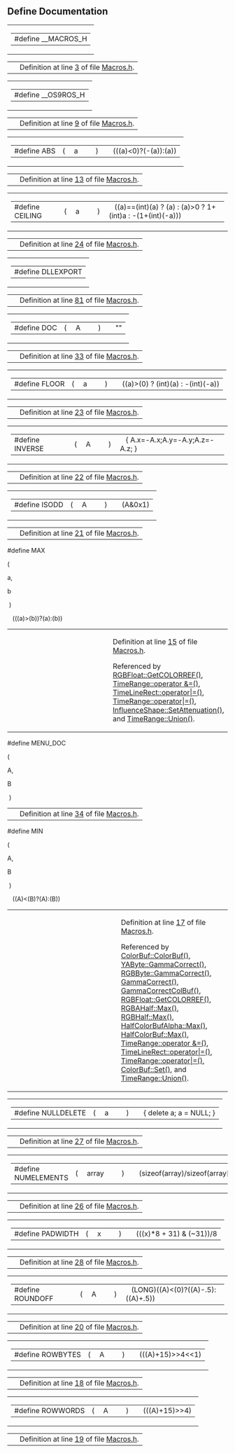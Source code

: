 ## Define Documentation

<span id="cfd007269cf70c4227e2e733cd9e8636" class="anchor"></span>

<table class="mdTable" data-cellpadding="2" data-cellspacing="0">
<colgroup>
<col style="width: 100%" />
</colgroup>
<tbody>
<tr>
<td class="mdRow"><table data-cellpadding="0" data-cellspacing="0" data-border="0">
<tbody>
<tr>
<td class="md" data-nowrap="" data-valign="top">#define __MACROS_H</td>
</tr>
</tbody>
</table></td>
</tr>
</tbody>
</table>

|  |  |
|----|----|
|   | Definition at line <a href="Macros_8h-source.md#l00003" class="el">3</a> of file <a href="Macros_8h-source.md" class="el">Macros.h</a>. |

<span id="5fc5e255045de6ee86047f56ba211a51" class="anchor"></span>

<table class="mdTable" data-cellpadding="2" data-cellspacing="0">
<colgroup>
<col style="width: 100%" />
</colgroup>
<tbody>
<tr>
<td class="mdRow"><table data-cellpadding="0" data-cellspacing="0" data-border="0">
<tbody>
<tr>
<td class="md" data-nowrap="" data-valign="top">#define __OS9ROS_H</td>
</tr>
</tbody>
</table></td>
</tr>
</tbody>
</table>

|  |  |
|----|----|
|   | Definition at line <a href="Macros_8h-source.md#l00009" class="el">9</a> of file <a href="Macros_8h-source.md" class="el">Macros.h</a>. |

<span id="1d37a64ea4e4add5f53e05796eac6119" class="anchor"></span>

<table class="mdTable" data-cellpadding="2" data-cellspacing="0">
<colgroup>
<col style="width: 100%" />
</colgroup>
<tbody>
<tr>
<td class="mdRow"><table data-cellpadding="0" data-cellspacing="0" data-border="0">
<tbody>
<tr>
<td class="md" data-nowrap="" data-valign="top">#define ABS</td>
<td class="md" data-valign="top">( </td>
<td class="md" data-nowrap="" data-valign="top">a </td>
<td class="mdname1" data-valign="top" data-nowrap=""></td>
<td class="md" data-valign="top"> ) </td>
<td class="md" data-nowrap="">   (((a)&lt;0)?(-(a)):(a))</td>
</tr>
</tbody>
</table></td>
</tr>
</tbody>
</table>

|  |  |
|----|----|
|   | Definition at line <a href="Macros_8h-source.md#l00013" class="el">13</a> of file <a href="Macros_8h-source.md" class="el">Macros.h</a>. |

<span id="24a2a91ce1c395b0d626178ccdf4144b" class="anchor"></span>

<table class="mdTable" data-cellpadding="2" data-cellspacing="0">
<colgroup>
<col style="width: 100%" />
</colgroup>
<tbody>
<tr>
<td class="mdRow"><table data-cellpadding="0" data-cellspacing="0" data-border="0">
<tbody>
<tr>
<td class="md" data-nowrap="" data-valign="top">#define CEILING</td>
<td class="md" data-valign="top">( </td>
<td class="md" data-nowrap="" data-valign="top">a </td>
<td class="mdname1" data-valign="top" data-nowrap=""></td>
<td class="md" data-valign="top"> ) </td>
<td class="md" data-nowrap="">   ((a)==(int)(a) ? (a) : (a)&gt;0 ? 1+(int)a : -(1+(int)(-a)))</td>
</tr>
</tbody>
</table></td>
</tr>
</tbody>
</table>

|  |  |
|----|----|
|   | Definition at line <a href="Macros_8h-source.md#l00024" class="el">24</a> of file <a href="Macros_8h-source.md" class="el">Macros.h</a>. |

<span id="9eef548cd037fba9c87e386298f53872" class="anchor"></span>

<table class="mdTable" data-cellpadding="2" data-cellspacing="0">
<colgroup>
<col style="width: 100%" />
</colgroup>
<tbody>
<tr>
<td class="mdRow"><table data-cellpadding="0" data-cellspacing="0" data-border="0">
<tbody>
<tr>
<td class="md" data-nowrap="" data-valign="top">#define DLLEXPORT</td>
</tr>
</tbody>
</table></td>
</tr>
</tbody>
</table>

|  |  |
|----|----|
|   | Definition at line <a href="Macros_8h-source.md#l00081" class="el">81</a> of file <a href="Macros_8h-source.md" class="el">Macros.h</a>. |

<span id="02b0da4211648559373db9255f9f0891" class="anchor"></span>

<table class="mdTable" data-cellpadding="2" data-cellspacing="0">
<colgroup>
<col style="width: 100%" />
</colgroup>
<tbody>
<tr>
<td class="mdRow"><table data-cellpadding="0" data-cellspacing="0" data-border="0">
<tbody>
<tr>
<td class="md" data-nowrap="" data-valign="top">#define DOC</td>
<td class="md" data-valign="top">( </td>
<td class="md" data-nowrap="" data-valign="top">A </td>
<td class="mdname1" data-valign="top" data-nowrap=""></td>
<td class="md" data-valign="top"> ) </td>
<td class="md" data-nowrap="">   ""</td>
</tr>
</tbody>
</table></td>
</tr>
</tbody>
</table>

|  |  |
|----|----|
|   | Definition at line <a href="Macros_8h-source.md#l00033" class="el">33</a> of file <a href="Macros_8h-source.md" class="el">Macros.h</a>. |

<span id="d7106fa7ff2ef46ed6913547f055f6a2" class="anchor"></span>

<table class="mdTable" data-cellpadding="2" data-cellspacing="0">
<colgroup>
<col style="width: 100%" />
</colgroup>
<tbody>
<tr>
<td class="mdRow"><table data-cellpadding="0" data-cellspacing="0" data-border="0">
<tbody>
<tr>
<td class="md" data-nowrap="" data-valign="top">#define FLOOR</td>
<td class="md" data-valign="top">( </td>
<td class="md" data-nowrap="" data-valign="top">a </td>
<td class="mdname1" data-valign="top" data-nowrap=""></td>
<td class="md" data-valign="top"> ) </td>
<td class="md" data-nowrap="">   ((a)&gt;(0) ? (int)(a) : -(int)(-a))</td>
</tr>
</tbody>
</table></td>
</tr>
</tbody>
</table>

|  |  |
|----|----|
|   | Definition at line <a href="Macros_8h-source.md#l00023" class="el">23</a> of file <a href="Macros_8h-source.md" class="el">Macros.h</a>. |

<span id="633e51a25d61d100f5be64fbb848e353" class="anchor"></span>

<table class="mdTable" data-cellpadding="2" data-cellspacing="0">
<colgroup>
<col style="width: 100%" />
</colgroup>
<tbody>
<tr>
<td class="mdRow"><table data-cellpadding="0" data-cellspacing="0" data-border="0">
<tbody>
<tr>
<td class="md" data-nowrap="" data-valign="top">#define INVERSE</td>
<td class="md" data-valign="top">( </td>
<td class="md" data-nowrap="" data-valign="top">A </td>
<td class="mdname1" data-valign="top" data-nowrap=""></td>
<td class="md" data-valign="top"> ) </td>
<td class="md" data-nowrap="">   { A.x=-A.x;A.y=-A.y;A.z=-A.z; }</td>
</tr>
</tbody>
</table></td>
</tr>
</tbody>
</table>

|  |  |
|----|----|
|   | Definition at line <a href="Macros_8h-source.md#l00022" class="el">22</a> of file <a href="Macros_8h-source.md" class="el">Macros.h</a>. |

<span id="29ff52b7d513aadbecee8d379b3e1d7b" class="anchor"></span>

<table class="mdTable" data-cellpadding="2" data-cellspacing="0">
<colgroup>
<col style="width: 100%" />
</colgroup>
<tbody>
<tr>
<td class="mdRow"><table data-cellpadding="0" data-cellspacing="0" data-border="0">
<tbody>
<tr>
<td class="md" data-nowrap="" data-valign="top">#define ISODD</td>
<td class="md" data-valign="top">( </td>
<td class="md" data-nowrap="" data-valign="top">A </td>
<td class="mdname1" data-valign="top" data-nowrap=""></td>
<td class="md" data-valign="top"> ) </td>
<td class="md" data-nowrap="">   (A&amp;0x1)</td>
</tr>
</tbody>
</table></td>
</tr>
</tbody>
</table>

|  |  |
|----|----|
|   | Definition at line <a href="Macros_8h-source.md#l00021" class="el">21</a> of file <a href="Macros_8h-source.md" class="el">Macros.h</a>. |

<span id="59feb3c122aef6bc1274714d63378334" class="anchor"></span>

\#define MAX

( 

a,

b 

 ) 

   (((a)\>(b))?(a):(b))

<table data-cellspacing="5" data-cellpadding="0" data-border="0">
<colgroup>
<col style="width: 50%" />
<col style="width: 50%" />
</colgroup>
<tbody>
<tr>
<td> </td>
<td><p>Definition at line <a href="Macros_8h-source.md#l00015" class="el">15</a> of file <a href="Macros_8h-source.md" class="el">Macros.h</a>.</p>
<p>Referenced by <a href="RGBFloat_8h-source.md#l00083" class="el">RGBFloat::GetCOLORREF()</a>, <a href="TimeRang_8h-source.md#l00121" class="el">TimeRange::operator &amp;=()</a>, <a href="TimeRang_8h-source.md#l00268" class="el">TimeLineRect::operator|=()</a>, <a href="TimeRang_8h-source.md#l00111" class="el">TimeRange::operator|=()</a>, <a href="influenc_8h-source.md#l00103" class="el">InfluenceShape::SetAttenuation()</a>, and <a href="TimeRang_8h-source.md#l00172" class="el">TimeRange::Union()</a>.</p></td>
</tr>
</tbody>
</table>

<span id="e6e6480a9ca65fe59160a87ac886d734" class="anchor"></span>

\#define MENU_DOC

( 

A,

B 

 ) 

|  |  |
|----|----|
|   | Definition at line <a href="Macros_8h-source.md#l00034" class="el">34</a> of file <a href="Macros_8h-source.md" class="el">Macros.h</a>. |

<span id="34c39f670306181866ef5b3d2e61ad72" class="anchor"></span>

\#define MIN

( 

A,

B 

 ) 

   ((A)\<(B)?(A):(B))

<table data-cellspacing="5" data-cellpadding="0" data-border="0">
<colgroup>
<col style="width: 50%" />
<col style="width: 50%" />
</colgroup>
<tbody>
<tr>
<td> </td>
<td><p>Definition at line <a href="Macros_8h-source.md#l00017" class="el">17</a> of file <a href="Macros_8h-source.md" class="el">Macros.h</a>.</p>
<p>Referenced by <a href="ColorBuf_8inl-source.md#l00013" class="el">ColorBuf::ColorBuf()</a>, <a href="RGBByte_8h-source.md#l00287" class="el">YAByte::GammaCorrect()</a>, <a href="RGBByte_8h-source.md#l00128" class="el">RGBByte::GammaCorrect()</a>, <a href="RGBByte_8h-source.md#l00121" class="el">GammaCorrect()</a>, <a href="ColorBuf_8h-source.md#l00145" class="el">GammaCorrectColBuf()</a>, <a href="RGBFloat_8h-source.md#l00083" class="el">RGBFloat::GetCOLORREF()</a>, <a href="RGBHalf_8h-source.md#l00232" class="el">RGBAHalf::Max()</a>, <a href="RGBHalf_8h-source.md#l00065" class="el">RGBHalf::Max()</a>, <a href="HalfColorBuf_8h-source.md#l00157" class="el">HalfColorBufAlpha::Max()</a>, <a href="HalfColorBuf_8h-source.md#l00045" class="el">HalfColorBuf::Max()</a>, <a href="TimeRang_8h-source.md#l00121" class="el">TimeRange::operator &amp;=()</a>, <a href="TimeRang_8h-source.md#l00268" class="el">TimeLineRect::operator|=()</a>, <a href="TimeRang_8h-source.md#l00111" class="el">TimeRange::operator|=()</a>, <a href="ColorBuf_8inl-source.md#l00021" class="el">ColorBuf::Set()</a>, and <a href="TimeRang_8h-source.md#l00172" class="el">TimeRange::Union()</a>.</p></td>
</tr>
</tbody>
</table>

<span id="ce580edfbdfedafad6a10ad9748540d7" class="anchor"></span>

<table class="mdTable" data-cellpadding="2" data-cellspacing="0">
<colgroup>
<col style="width: 100%" />
</colgroup>
<tbody>
<tr>
<td class="mdRow"><table data-cellpadding="0" data-cellspacing="0" data-border="0">
<tbody>
<tr>
<td class="md" data-nowrap="" data-valign="top">#define NULLDELETE</td>
<td class="md" data-valign="top">( </td>
<td class="md" data-nowrap="" data-valign="top">a </td>
<td class="mdname1" data-valign="top" data-nowrap=""></td>
<td class="md" data-valign="top"> ) </td>
<td class="md" data-nowrap="">   { delete a; a = NULL; }</td>
</tr>
</tbody>
</table></td>
</tr>
</tbody>
</table>

|  |  |
|----|----|
|   | Definition at line <a href="Macros_8h-source.md#l00027" class="el">27</a> of file <a href="Macros_8h-source.md" class="el">Macros.h</a>. |

<span id="a273878eead34934624138fae5ff2e4d" class="anchor"></span>

<table class="mdTable" data-cellpadding="2" data-cellspacing="0">
<colgroup>
<col style="width: 100%" />
</colgroup>
<tbody>
<tr>
<td class="mdRow"><table data-cellpadding="0" data-cellspacing="0" data-border="0">
<tbody>
<tr>
<td class="md" data-nowrap="" data-valign="top">#define NUMELEMENTS</td>
<td class="md" data-valign="top">( </td>
<td class="md" data-nowrap="" data-valign="top">array </td>
<td class="mdname1" data-valign="top" data-nowrap=""></td>
<td class="md" data-valign="top"> ) </td>
<td class="md" data-nowrap="">   (sizeof(array)/sizeof(array[0]))</td>
</tr>
</tbody>
</table></td>
</tr>
</tbody>
</table>

|  |  |
|----|----|
|   | Definition at line <a href="Macros_8h-source.md#l00026" class="el">26</a> of file <a href="Macros_8h-source.md" class="el">Macros.h</a>. |

<span id="f9526c0abef33efac4c9ad5e9a9426c9" class="anchor"></span>

<table class="mdTable" data-cellpadding="2" data-cellspacing="0">
<colgroup>
<col style="width: 100%" />
</colgroup>
<tbody>
<tr>
<td class="mdRow"><table data-cellpadding="0" data-cellspacing="0" data-border="0">
<tbody>
<tr>
<td class="md" data-nowrap="" data-valign="top">#define PADWIDTH</td>
<td class="md" data-valign="top">( </td>
<td class="md" data-nowrap="" data-valign="top">x </td>
<td class="mdname1" data-valign="top" data-nowrap=""></td>
<td class="md" data-valign="top"> ) </td>
<td class="md" data-nowrap="">   (((x)*8 + 31) &amp; (~31))/8</td>
</tr>
</tbody>
</table></td>
</tr>
</tbody>
</table>

|  |  |
|----|----|
|   | Definition at line <a href="Macros_8h-source.md#l00028" class="el">28</a> of file <a href="Macros_8h-source.md" class="el">Macros.h</a>. |

<span id="4a3e1eaf439a8f711aa83e5a6cc1b76b" class="anchor"></span>

<table class="mdTable" data-cellpadding="2" data-cellspacing="0">
<colgroup>
<col style="width: 100%" />
</colgroup>
<tbody>
<tr>
<td class="mdRow"><table data-cellpadding="0" data-cellspacing="0" data-border="0">
<tbody>
<tr>
<td class="md" data-nowrap="" data-valign="top">#define ROUNDOFF</td>
<td class="md" data-valign="top">( </td>
<td class="md" data-nowrap="" data-valign="top">A </td>
<td class="mdname1" data-valign="top" data-nowrap=""></td>
<td class="md" data-valign="top"> ) </td>
<td class="md" data-nowrap="">   (LONG)((A)&lt;(0)?((A)-.5):((A)+.5))</td>
</tr>
</tbody>
</table></td>
</tr>
</tbody>
</table>

|  |  |
|----|----|
|   | Definition at line <a href="Macros_8h-source.md#l00020" class="el">20</a> of file <a href="Macros_8h-source.md" class="el">Macros.h</a>. |

<span id="d234c05689bfd9dde94b418b1dba86b9" class="anchor"></span>

<table class="mdTable" data-cellpadding="2" data-cellspacing="0">
<colgroup>
<col style="width: 100%" />
</colgroup>
<tbody>
<tr>
<td class="mdRow"><table data-cellpadding="0" data-cellspacing="0" data-border="0">
<tbody>
<tr>
<td class="md" data-nowrap="" data-valign="top">#define ROWBYTES</td>
<td class="md" data-valign="top">( </td>
<td class="md" data-nowrap="" data-valign="top">A </td>
<td class="mdname1" data-valign="top" data-nowrap=""></td>
<td class="md" data-valign="top"> ) </td>
<td class="md" data-nowrap="">   (((A)+15)&gt;&gt;4&lt;&lt;1)</td>
</tr>
</tbody>
</table></td>
</tr>
</tbody>
</table>

|  |  |
|----|----|
|   | Definition at line <a href="Macros_8h-source.md#l00018" class="el">18</a> of file <a href="Macros_8h-source.md" class="el">Macros.h</a>. |

<span id="6fb2982081cee248a2b1d9639993f634" class="anchor"></span>

<table class="mdTable" data-cellpadding="2" data-cellspacing="0">
<colgroup>
<col style="width: 100%" />
</colgroup>
<tbody>
<tr>
<td class="mdRow"><table data-cellpadding="0" data-cellspacing="0" data-border="0">
<tbody>
<tr>
<td class="md" data-nowrap="" data-valign="top">#define ROWWORDS</td>
<td class="md" data-valign="top">( </td>
<td class="md" data-nowrap="" data-valign="top">A </td>
<td class="mdname1" data-valign="top" data-nowrap=""></td>
<td class="md" data-valign="top"> ) </td>
<td class="md" data-nowrap="">   (((A)+15)&gt;&gt;4)</td>
</tr>
</tbody>
</table></td>
</tr>
</tbody>
</table>

|  |  |
|----|----|
|   | Definition at line <a href="Macros_8h-source.md#l00019" class="el">19</a> of file <a href="Macros_8h-source.md" class="el">Macros.h</a>. |

<span id="fd4285aeb4387dda2c03f4d96135b208" class="anchor"></span>

<table class="mdTable" data-cellpadding="2" data-cellspacing="0">
<colgr